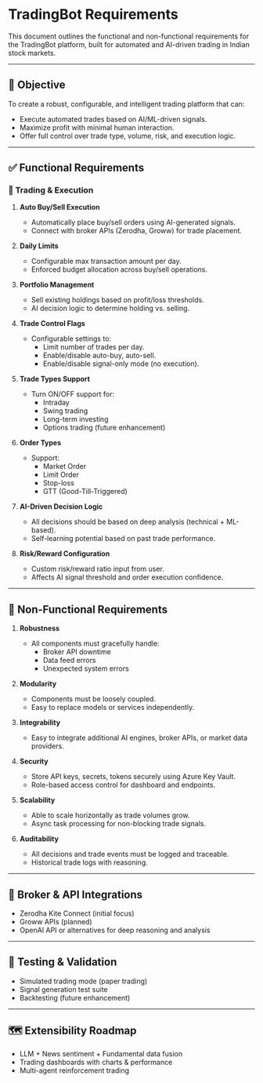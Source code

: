 # TradingBot Requirements

This document outlines the functional and non-functional requirements for the TradingBot platform, built for automated and AI-driven trading in Indian stock markets.

---

## 🎯 Objective

To create a robust, configurable, and intelligent trading platform that can:
- Execute automated trades based on AI/ML-driven signals.
- Maximize profit with minimal human interaction.
- Offer full control over trade type, volume, risk, and execution logic.

---

## ✅ Functional Requirements

### 🔁 Trading & Execution

1. **Auto Buy/Sell Execution**
   - Automatically place buy/sell orders using AI-generated signals.
   - Connect with broker APIs (Zerodha, Groww) for trade placement.

2. **Daily Limits**
   - Configurable max transaction amount per day.
   - Enforced budget allocation across buy/sell operations.

3. **Portfolio Management**
   - Sell existing holdings based on profit/loss thresholds.
   - AI decision logic to determine holding vs. selling.

4. **Trade Control Flags**
   - Configurable settings to:
     - Limit number of trades per day.
     - Enable/disable auto-buy, auto-sell.
     - Enable/disable signal-only mode (no execution).

5. **Trade Types Support**
   - Turn ON/OFF support for:
     - Intraday
     - Swing trading
     - Long-term investing
     - Options trading (future enhancement)

6. **Order Types**
   - Support:
     - Market Order
     - Limit Order
     - Stop-loss
     - GTT (Good-Till-Triggered)

7. **AI-Driven Decision Logic**
   - All decisions should be based on deep analysis (technical + ML-based).
   - Self-learning potential based on past trade performance.

8. **Risk/Reward Configuration**
   - Custom risk/reward ratio input from user.
   - Affects AI signal threshold and order execution confidence.

---

## 🧰 Non-Functional Requirements

1. **Robustness**
   - All components must gracefully handle:
     - Broker API downtime
     - Data feed errors
     - Unexpected system errors

2. **Modularity**
   - Components must be loosely coupled.
   - Easy to replace models or services independently.

3. **Integrability**
   - Easy to integrate additional AI engines, broker APIs, or market data providers.

4. **Security**
   - Store API keys, secrets, tokens securely using Azure Key Vault.
   - Role-based access control for dashboard and endpoints.

5. **Scalability**
   - Able to scale horizontally as trade volumes grow.
   - Async task processing for non-blocking trade signals.

6. **Auditability**
   - All decisions and trade events must be logged and traceable.
   - Historical trade logs with reasoning.

---

## 🔐 Broker & API Integrations

- Zerodha Kite Connect (initial focus)
- Groww APIs (planned)
- OpenAI API or alternatives for deep reasoning and analysis

---

## 🧪 Testing & Validation

- Simulated trading mode (paper trading)
- Signal generation test suite
- Backtesting (future enhancement)

---

## 🗺️ Extensibility Roadmap

- LLM + News sentiment + Fundamental data fusion
- Trading dashboards with charts & performance
- Multi-agent reinforcement trading

